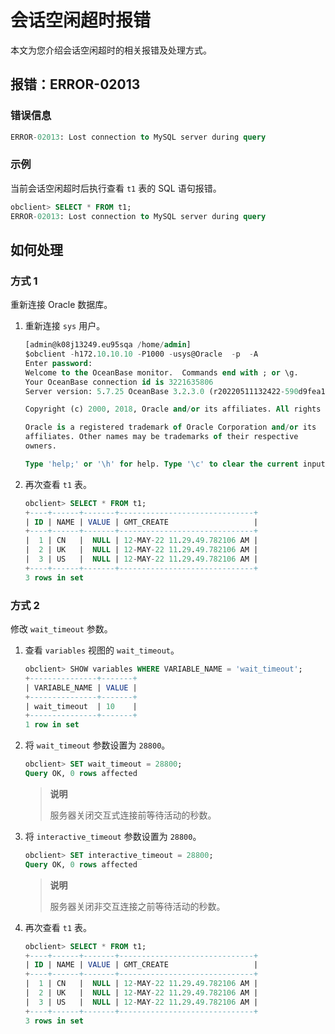 # 会话空闲超时报错

本文为您介绍会话空闲超时的相关报错及处理方式。

## 报错：ERROR-02013

### 错误信息

```sql
ERROR-02013: Lost connection to MySQL server during query
```

### 示例

当前会话空闲超时后执行查看 `t1` 表的 SQL 语句报错。

```sql
obclient> SELECT * FROM t1;
ERROR-02013: Lost connection to MySQL server during query
```

## 如何处理

### 方式 1

重新连接 Oracle 数据库。

1. 重新连接 `sys` 用户。

   ```sql
   [admin@k08j13249.eu95sqa /home/admin]
   $obclient -h172.10.10.10 -P1000 -usys@Oracle  -p  -A
   Enter password:
   Welcome to the OceanBase monitor.  Commands end with ; or \g.
   Your OceanBase connection id is 3221635806
   Server version: 5.7.25 OceanBase 3.2.3.0 (r20220511132422-590d9fea1ec221fa4ed446e512bd797b35dfae8f) (Built May 11 2022 13:38:24)
   
   Copyright (c) 2000, 2018, Oracle and/or its affiliates. All rights reserved.
   
   Oracle is a registered trademark of Oracle Corporation and/or its
   affiliates. Other names may be trademarks of their respective
   owners.
   
   Type 'help;' or '\h' for help. Type '\c' to clear the current input statement.
   ```

2. 再次查看 `t1` 表。

   ```sql
   obclient> SELECT * FROM t1;
   +----+------+-------+------------------------------+
   | ID | NAME | VALUE | GMT_CREATE                   |
   +----+------+-------+------------------------------+
   |  1 | CN   |  NULL | 12-MAY-22 11.29.49.782106 AM |
   |  2 | UK   |  NULL | 12-MAY-22 11.29.49.782106 AM |
   |  3 | US   |  NULL | 12-MAY-22 11.29.49.782106 AM |
   +----+------+-------+------------------------------+
   3 rows in set
   ```

### 方式 2

修改 `wait_timeout` 参数。

1. 查看 `variables` 视图的 `wait_timeout`。

   ```sql
   obclient> SHOW variables WHERE VARIABLE_NAME = 'wait_timeout';
   +---------------+-------+
   | VARIABLE_NAME | VALUE |
   +---------------+-------+
   | wait_timeout  | 10    |
   +---------------+-------+
   1 row in set
   ```

2. 将 `wait_timeout` 参数设置为 `28800`。

   ```sql
   obclient> SET wait_timeout = 28800;
   Query OK, 0 rows affected
   ```

   >**说明**
   >
   >服务器关闭交互式连接前等待活动的秒数。

3. 将 `interactive_timeout` 参数设置为 `28800`。

   ```sql
   obclient> SET interactive_timeout = 28800;
   Query OK, 0 rows affected
   ```

   >**说明**
   >
   >服务器关闭非交互连接之前等待活动的秒数。

4. 再次查看 `t1` 表。

   ```sql
   obclient> SELECT * FROM t1;
   +----+------+-------+------------------------------+
   | ID | NAME | VALUE | GMT_CREATE                   |
   +----+------+-------+------------------------------+
   |  1 | CN   |  NULL | 12-MAY-22 11.29.49.782106 AM |
   |  2 | UK   |  NULL | 12-MAY-22 11.29.49.782106 AM |
   |  3 | US   |  NULL | 12-MAY-22 11.29.49.782106 AM |
   +----+------+-------+------------------------------+
   3 rows in set
   ```
